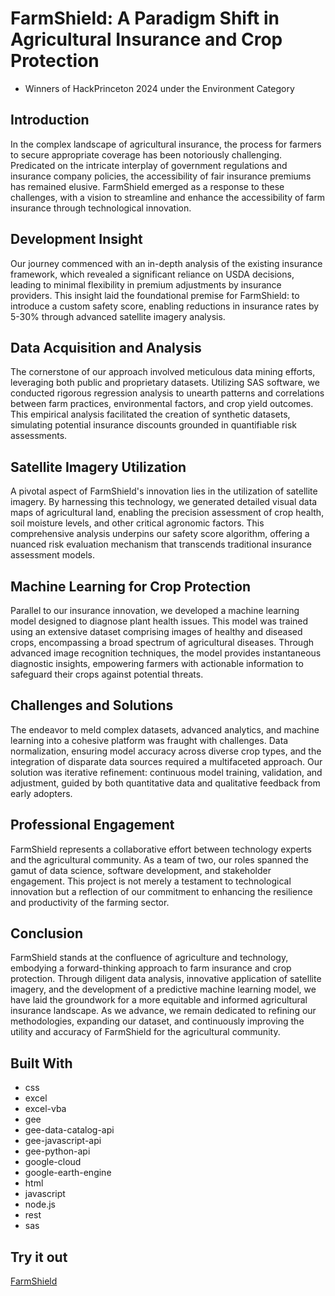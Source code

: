 # FarmShield: A Paradigm Shift in Agricultural Insurance and Crop Protection
- Winners of HackPrinceton 2024 under the Environment Category

## Introduction

In the complex landscape of agricultural insurance, the process for farmers to secure appropriate coverage has been notoriously challenging. Predicated on the intricate interplay of government regulations and insurance company policies, the accessibility of fair insurance premiums has remained elusive. FarmShield emerged as a response to these challenges, with a vision to streamline and enhance the accessibility of farm insurance through technological innovation.

## Development Insight

Our journey commenced with an in-depth analysis of the existing insurance framework, which revealed a significant reliance on USDA decisions, leading to minimal flexibility in premium adjustments by insurance providers. This insight laid the foundational premise for FarmShield: to introduce a custom safety score, enabling reductions in insurance rates by 5-30% through advanced satellite imagery analysis.

## Data Acquisition and Analysis

The cornerstone of our approach involved meticulous data mining efforts, leveraging both public and proprietary datasets. Utilizing SAS software, we conducted rigorous regression analysis to unearth patterns and correlations between farm practices, environmental factors, and crop yield outcomes. This empirical analysis facilitated the creation of synthetic datasets, simulating potential insurance discounts grounded in quantifiable risk assessments.

## Satellite Imagery Utilization

A pivotal aspect of FarmShield's innovation lies in the utilization of satellite imagery. By harnessing this technology, we generated detailed visual data maps of agricultural land, enabling the precision assessment of crop health, soil moisture levels, and other critical agronomic factors. This comprehensive analysis underpins our safety score algorithm, offering a nuanced risk evaluation mechanism that transcends traditional insurance assessment models.

## Machine Learning for Crop Protection

Parallel to our insurance innovation, we developed a machine learning model designed to diagnose plant health issues. This model was trained using an extensive dataset comprising images of healthy and diseased crops, encompassing a broad spectrum of agricultural diseases. Through advanced image recognition techniques, the model provides instantaneous diagnostic insights, empowering farmers with actionable information to safeguard their crops against potential threats.

## Challenges and Solutions

The endeavor to meld complex datasets, advanced analytics, and machine learning into a cohesive platform was fraught with challenges. Data normalization, ensuring model accuracy across diverse crop types, and the integration of disparate data sources required a multifaceted approach. Our solution was iterative refinement: continuous model training, validation, and adjustment, guided by both quantitative data and qualitative feedback from early adopters.

## Professional Engagement

FarmShield represents a collaborative effort between technology experts and the agricultural community. As a team of two, our roles spanned the gamut of data science, software development, and stakeholder engagement. This project is not merely a testament to technological innovation but a reflection of our commitment to enhancing the resilience and productivity of the farming sector.

## Conclusion

FarmShield stands at the confluence of agriculture and technology, embodying a forward-thinking approach to farm insurance and crop protection. Through diligent data analysis, innovative application of satellite imagery, and the development of a predictive machine learning model, we have laid the groundwork for a more equitable and informed agricultural insurance landscape. As we advance, we remain dedicated to refining our methodologies, expanding our dataset, and continuously improving the utility and accuracy of FarmShield for the agricultural community.

## Built With

- css
- excel
- excel-vba
- gee
- gee-data-catalog-api
- gee-javascript-api
- gee-python-api
- google-cloud
- google-earth-engine
- html
- javascript
- node.js
- rest
- sas

## Try it out

[FarmShield](https://sites.google.com)

